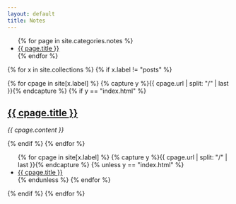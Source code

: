 ```yaml
---
layout: default
title: Notes
---
```


<!-- This is a special file -->
<!-- The "notes" collection is not parsed by jekyll -->

<ul>
{% for page in site.categories.notes %}
  <li><a href="{{ page.url }}">{{ page.title }}</a></li>
{% endfor %}
</ul>

<!-- collection contents -->

{% for x in site.collections %}
{% if x.label != "posts" %}

{% for cpage in site[x.label] %}
{% capture y %}{{ cpage.url | split: "/" | last }}{% endcapture %}
{% if y == "index.html" %}
<h2><a href="{{ cpage.url }}">{{ cpage.title }}</a></h2>
<p><em>{{ cpage.content }}</em></p>
{% endif %}
{% endfor %}

<ul>
{% for cpage in site[x.label] %}
{% capture y %}{{ cpage.url | split: "/" | last }}{% endcapture %}
{% unless y == "index.html" %}
  <li><a href="{{ cpage.url }}">{{ cpage.title }}</a></li>
{% endunless %}
{% endfor %}
</ul>

{% endif %}
{% endfor %}
